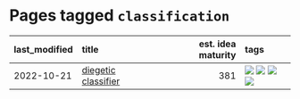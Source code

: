 # Pages tagged `classification`

|last_modified|title|est. idea maturity|tags
|:---|:---|---:|:---|
|2022-10-21|[diegetic classifier](../diegetic-classifier.md)|381|[![](https://img.shields.io/badge/tag-audio-6a13a1)](../tags/audio.md) [![](https://img.shields.io/badge/tag-classification-7fafe1)](../tags/classification.md) [![](https://img.shields.io/badge/tag-experimental-1614f8)](../tags/experimental.md) [![](https://img.shields.io/badge/tag-text2audio-7385b0)](../tags/text2audio.md)|